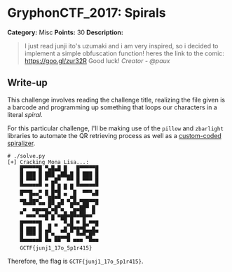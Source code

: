 # GryphonCTF_2017: Spirals

**Category:** Misc
**Points:** 30
**Description:**

>I just read junji ito's uzumaki and i am very inspired, so i decided to implement a simple obfuscation function! heres the link to the comic:
https://goo.gl/zur32R
Good luck!
_Creator - @paux_

## Write-up
This challenge involves reading the challenge title, realizing the file given is a barcode and programming up something that loops our characters in a literal _spiral_.

For this particular challenge, I'll be making use of the `pillow` and `zbarlight` libraries to automate the QR retrieving process as well as a [custom-coded spiralizer](solve.py).

    # ./solve.py 
    [+] Cracking Mona Lisa...: 
        █▀▀▀▀▀█ ▀▄█▄█ █   █▀▀▀▀▀█
        █ ███ █ ███ ▄██▄█ █ ███ █
        █ ▀▀▀ █ ▀ ▄█▀  ▀▀ █ ▀▀▀ █
        ▀▀▀▀▀▀▀ ▀ █ █ █ █ ▀▀▀▀▀▀▀
        █▀▀█▄▄▀ █ █▀█ ▄  █  ▀▀▀▄█
        ▄▄ █▄▄▀  ██▀▀▄ ▄▀█ ▄▄▄▄▄▄
         ▀▀▀▀ ▀▀ █▀▄█▀  █▀▀▄██ ▄▀
        ▄▀  ▀█▀▀█▄▀█ ▀▄ ▄█▀██  █ 
          ▀▀▀ ▀▀█ █ ▀██▀█▀▀▀█▀▀  
        █▀▀▀▀▀█  ▄ ▄  ▀▄█ ▀ █▄▀▀█
        █ ███ █ ▄█   ▄█ █▀█▀█▄▄█▄
        █ ▀▀▀ █ █ ▀▄▄▄▄█  ▀▀▀▄█▀ 
        ▀▀▀▀▀▀▀ ▀▀ ▀▀  ▀ ▀▀▀  ▀▀▀
        GCTF{junj1_17o_5p1r415}

Therefore, the flag is `GCTF{junj1_17o_5p1r415}`.
